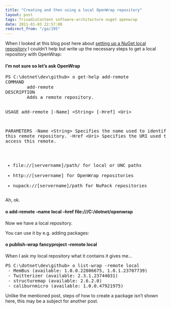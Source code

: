 ```yaml
---
title: "Creating and then using a local OpenWrap repository"
layout: post
tags: TrivadisContent software-architecture nuget openwrap
date: 2011-01-03 22:57:00
redirect_from: "/go/195"
---
```


When I looked at this blog post here about [setting up a NuGet local repository](http://gregorsuttie.wordpress.com/2011/01/03/using-a-nuget-local-repository/) I couldn’t help but write up the necessary steps to get a local repository with OpenWrap:

#### I’m not sure so let’s ask OpenWrap
 <div style="padding-bottom: 0px; margin: 0px; padding-left: 0px; padding-right: 0px; display: inline; float: none; padding-top: 0px" id="scid:812469c5-0cb0-4c63-8c15-c81123a09de7:3c5d2646-cdea-43cf-ac5f-1db05b96e501" class="wlWriterEditableSmartContent"><pre name="code" class="c">PS C:\dotnet\dev\github&gt; o get-help add-remote
COMMAND
        add-remote
DESCRIPTION
        Adds a remote repository.

USAGE
        add-remote [-Name] &lt;String&gt; [-Href] &lt;Uri&gt;

PARAMETERS
        -Name &lt;String&gt;
                Specifies the name used to identify this remote repository.
        -Href &lt;Uri&gt;
                Specifies the URI used to access this remote.
 - file://[servername]/path/ for local or UNC paths
 - http://[servername] for OpenWrap repositories
 - nupack://[servername]/path for NuPack repositories</pre></div>

Ah, ok.

#### o add-remote –name local –href file:///C:/dotnet/openwrap

Now we have a local repository. 

You can use it by e.g. adding packages:

#### o publish-wrap fancyproject –remote local

When I ask my local repository what it contains it gives me...

<div style="padding-bottom: 0px; margin: 0px; padding-left: 0px; padding-right: 0px; display: inline; float: none; padding-top: 0px" id="scid:812469c5-0cb0-4c63-8c15-c81123a09de7:f0ae588e-1b1e-488b-b27d-982e78acefe9" class="wlWriterEditableSmartContent"><pre name="code" class="c">PS C:\dotnet\dev\github&gt; o list-wrap -remote local
 - MemBus (available: 1.0.0.22806675, 1.0.1.23707739)
 - Twitterizer (available: 2.3.1.23744031)
 - structuremap (available: 2.6.2.0)
 - caliburnmicro (available: 1.0.0.47921975)</pre></div>

Unlike the mentioned post, steps of how to create a package isn’t shown here, this may be a subject for another post.